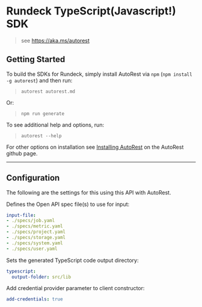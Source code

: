 Rundeck TypeScript(Javascript!) SDK
===================================
> see https://aka.ms/autorest

## Getting Started 
To build the SDKs for Rundeck, simply install AutoRest via `npm` (`npm install -g autorest`) and then run:
> `autorest autorest.md`

Or:
> `npm run generate`

To see additional help and options, run:
> `autorest --help`

For other options on installation see [Installing AutoRest](https://aka.ms/autorest/install) on the AutoRest github page.

---

## Configuration 
The following are the settings for this using this API with AutoRest.

Defines the Open API spec file(s) to use for input:
```yaml
input-file:
- ./specs/job.yaml
- ./specs/metric.yaml
- ./specs/project.yaml
- ./specs/storage.yaml
- ./specs/system.yaml
- ./specs/user.yaml
```

Sets the generated TypeScript code output directory:
```yaml
typescript:
  output-folder: src/lib
```

Add credential provider parameter to client constructor:
```yaml
add-credentials: true
```